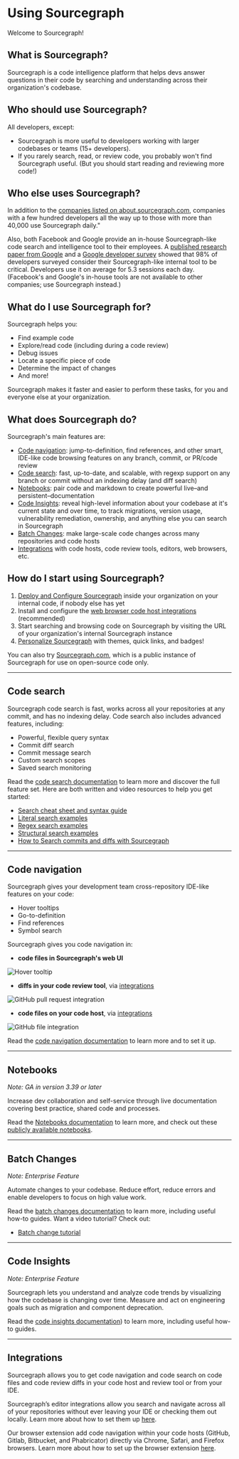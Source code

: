 # Using Sourcegraph

Welcome to Sourcegraph!

## What is Sourcegraph?

Sourcegraph is a code intelligence platform that helps devs answer questions in their code by searching and understanding across their organization's codebase.

## Who should use Sourcegraph?

All developers, except:

- Sourcegraph is more useful to developers working with larger codebases or teams (15+ developers).
- If you rarely search, read, or review code, you probably won't find Sourcegraph useful. (But you should start reading and reviewing more code!)

## Who else uses Sourcegraph?

In addition to the [companies listed on about.sourcegraph.com](https://about.sourcegraph.com), companies with a few hundred developers all the way up to those with more than 40,000 use Sourcegraph daily."

Also, both Facebook and Google provide an in-house Sourcegraph-like code search and intelligence tool to their employees. A [published research paper from Google](https://static.googleusercontent.com/media/research.google.com/en//pubs/archive/43835.pdf) and a [Google developer survey](https://docs.google.com/document/d/1LQxLk4E3lrb3fIsVKlANu_pUjnILteoWMMNiJQmqNVU/edit#heading=h.xxziwxixfqq3) showed that 98% of developers surveyed consider their Sourcegraph-like internal tool to be critical. Developers use it on average for 5.3 sessions each day. (Facebook's and Google's in-house tools are not available to other companies; use Sourcegraph instead.)

## What do I use Sourcegraph for?

Sourcegraph helps you:

- Find example code
- Explore/read code (including during a code review)
- Debug issues
- Locate a specific piece of code
- Determine the impact of changes
- And more!

Sourcegraph makes it faster and easier to perform these tasks, for you and everyone else at your organization.

## What does Sourcegraph do?

Sourcegraph's main features are:

- [Code navigation](#code-navigation): jump-to-definition, find references, and other smart, IDE-like code browsing features on any branch, commit, or PR/code review
- [Code search](#code-search): fast, up-to-date, and scalable, with regexp support on any branch or commit without an indexing delay (and diff search)
- [Notebooks](#notebooks): pair code and markdown to create powerful live–and persistent–documentation
- [Code Insights](#code-insights): reveal high-level information about your codebase at it's current state and over time, to track migrations, version usage, vulnerability remediation, ownership, and anything else you can search in Sourcegraph
- [Batch Changes](#batch-changes): make large-scale code changes across many repositories and code hosts
- [Integrations](#integrations) with code hosts, code review tools, editors, web browsers, etc.

## How do I start using Sourcegraph?

1. [Deploy and Configure Sourcegraph](../admin/deploy/index.md) inside your organization on your internal code, if nobody else has yet
1. Install and configure the [web browser code host integrations](../integration/browser_extension.md) (recommended)
1. Start searching and browsing code on Sourcegraph by visiting the URL of your organization's internal Sourcegraph instance
1. [Personalize Sourcegraph](personalization/index.md) with themes, quick links, and badges!

You can also try [Sourcegraph.com](https://sourcegraph.com/search), which is a public instance of Sourcegraph for use on open-source code only.

---

## Code search

Sourcegraph code search is fast, works across all your repositories at any commit, and has no indexing delay. Code search also includes advanced features, including:

- Powerful, flexible query syntax
- Commit diff search
- Commit message search
- Custom search scopes
- Saved search monitoring

Read the [code search documentation](../code_search/index.md) to learn more and discover the full feature set. Here are both written and video resources to help you get started:
- [Search cheat sheet and syntax guide](https://learn.sourcegraph.com/how-to-search-code-with-sourcegraph-a-cheat-sheet)
- [Literal search examples](https://learn.sourcegraph.com/how-to-search-code-with-sourcegraph-using-literal-patterns)
- [Regex search examples](https://learn.sourcegraph.com/how-to-search-with-sourcegraph-using-regular-expression-patterns)
- [Structural search examples](https://learn.sourcegraph.com/how-to-search-with-sourcegraph-using-structural-patterns)
- [How to Search commits and diffs with Sourcegraph](https://youtu.be/w-RrDz9hyGI)

---

## Code navigation

Sourcegraph gives your development team cross-repository IDE-like features on your code:

- Hover tooltips
- Go-to-definition
- Find references
- Symbol search

Sourcegraph gives you code navigation in:

- **code files in Sourcegraph's web UI**

![Hover tooltip](https://storage.googleapis.com/sourcegraph-assets/code-graph/docs/hover-tooltip.png)

- **diffs in your code review tool**, via [integrations](../integration/index.md)

![GitHub pull request integration](https://storage.googleapis.com/sourcegraph-assets/code-graph/docs/github-pr.png)

- **code files on your code host**, via [integrations](../integration/index.md)

![GitHub file integration](https://storage.googleapis.com/sourcegraph-assets/code-graph/docs/github-file.png)

Read the [code navigation documentation](../code_navigation/index.md) to learn more and to set it up.

---

## Notebooks
_Note: GA in version 3.39 or later_

Increase dev collaboration and self-service through live documentation covering best practice, shared code and processes.

Read the [Notebooks documentation](../notebooks/index.md) to learn more, and check out these [publicly available notebooks](https://sourcegraph.com/notebooks?_ga=2.9922293.1906238367.1667257632-528424761.1615652680&_gl=1*1xalma3*_ga*NTI4NDI0NzYxLjE2MTU2NTI2ODA.*_ga_E82CCDYYS1*MTY2NzI1NzYzMi41NS4xLjE2NjcyNjA3NjIuMC4wLjA.).

---

## Batch Changes
_Note: Enterprise Feature_

Automate changes to your codebase. Reduce effort, reduce errors and enable developers to focus on high value work.

Read the [batch changes documentation](../batch_changes/index.md) to learn more, including useful how-to guides. Want a video tutorial? Check out:
- [Batch change tutorial](https://www.youtube.com/watch?v=eOmiyXIWTCw)

---

## Code Insights
_Note: Enterprise Feature_

Sourcegraph lets you understand and analyze code trends by visualizing how the codebase is changing over time. Measure and act on engineering goals such as migration and component deprecation.

Read the [code insights documentation](../code_insights/index.md)) to learn more, including useful how-to guides.

---

## Integrations

Sourcegraph allows you to get code navigation and code search on code files and code review diffs in your code host and review tool or from your IDE. 

Sourcegraph’s editor integrations allow you search and navigate across all of your repositories without ever leaving your IDE or checking them out locally. Learn more about how to set them up [here](../integration/editor.md).

Our browser extension add code navigation within your code hosts (GitHub, Gitlab, Bitbucket, and Phabricator) directly via Chrome, Safari, and Firefox browsers. Learn more about how to set up the browser extension [here](../integration/browser_extension/index.md).
